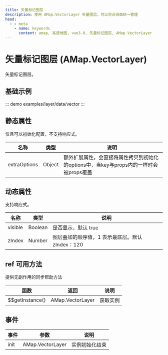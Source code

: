 ```yaml
---
title: 矢量标记图层
description: 使用 AMap.VectorLayer 矢量图层，可以将点线面统一管理
head:
  - - meta
    - name: keywords
      content: amap, 高德地图, vue3.0, 矢量标记图层, AMap.VectorLayer
---
```


# 矢量标记图层 (AMap.VectorLayer)
矢量标记图层。

## 基础示例

::: demo
examples/layer/data/vector
:::


## 静态属性
仅且可以初始化配置，不支持响应式。

名称 | 类型 | 说明
---|---|---|
extraOptions | Object | 额外扩展属性，会直接将属性拷贝到初始化的options中，当key与props内的一样时会被props覆盖

## 动态属性
支持响应式。

名称 | 类型 | 说明
---|---|---|
visible | Boolean | 是否显示，默认 true
zIndex | Number | 图层叠加的顺序值，1 表示最底层。默认 zIndex：120

## ref 可用方法
提供无副作用的同步帮助方法

函数 | 返回 | 说明
---|---|---|
$$getInstance() | AMap.VectorLayer | 获取实例

## 事件

事件 | 参数 | 说明
---|---|---|
init | AMap.VectorLayer | 实例初始化结束
